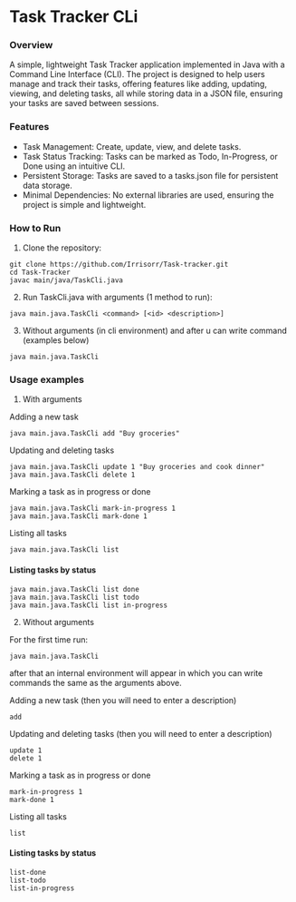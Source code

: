 # Task Tracker CLi

### Overview
A simple, lightweight Task Tracker application implemented in Java with a Command Line Interface (CLI). 
The project is designed to help users manage and track their tasks, offering features like adding, updating, viewing, and deleting tasks, all while storing data in a JSON file, ensuring your tasks are saved between sessions.

### Features

- Task Management: Create, update, view, and delete tasks.
- Task Status Tracking: Tasks can be marked as Todo, In-Progress, or Done using an intuitive CLI.
- Persistent Storage: Tasks are saved to a tasks.json file for persistent data storage.
- Minimal Dependencies: No external libraries are used, ensuring the project is simple and lightweight.

### How to Run

1. Clone the repository:
```
git clone https://github.com/Irrisorr/Task-tracker.git
cd Task-Tracker
javac main/java/TaskCli.java
```
2. Run TaskCli.java with arguments (1 method to run):
```
java main.java.TaskCli <command> [<id> <description>]
```
3. Without arguments (in cli environment) and after u can write command (examples below)
```
java main.java.TaskCli
```

### Usage examples

1. With arguments

Adding a new task
```
java main.java.TaskCli add "Buy groceries"
```
Updating and deleting tasks
```
java main.java.TaskCli update 1 "Buy groceries and cook dinner"
java main.java.TaskCli delete 1
```

Marking a task as in progress or done
```
java main.java.TaskCli mark-in-progress 1
java main.java.TaskCli mark-done 1
```

Listing all tasks
```
java main.java.TaskCli list
```

#### Listing tasks by status
```
java main.java.TaskCli list done
java main.java.TaskCli list todo
java main.java.TaskCli list in-progress
```

2. Without arguments

For the first time run:
```
java main.java.TaskCli
```

after that an internal environment will appear in which you can write commands the same as the arguments above.

Adding a new task (then you will need to enter a description)
```
add
```
Updating and deleting tasks (then you will need to enter a description)
```
update 1
delete 1
```

Marking a task as in progress or done
```
mark-in-progress 1
mark-done 1
```

Listing all tasks
```
list
```

#### Listing tasks by status
```
list-done
list-todo
list-in-progress
```
